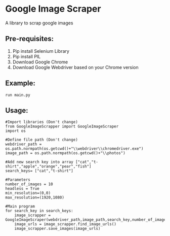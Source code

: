 # Google Image Scraper
A library to scrap google images

## Pre-requisites:
1. Pip install Selenium Library
2. Pip install PIL
3. Download Google Chrome 
4. Download Google Webdriver based on your Chrome version

## Example:
```
run main.py
```

## Usage:
```
#Import libraries (Don't change)
from GoogleImageScrapper import GoogleImageScraper
import os

#Define file path (Don't change)
webdriver_path = os.path.normpath(os.getcwd()+"\\webdriver\\chromedriver.exe")
image_path = os.path.normpath(os.getcwd()+"\\photos")

#Add new search key into array ["cat","t-shirt","apple","orange","pear","fish"]
search_keys= ["cat","t-shirt"]

#Parameters
number_of_images = 10
headless = True
min_resolution=(0,0)
max_resolution=(1920,1080)

#Main program
for search_key in search_keys:
    image_scrapper = GoogleImageScraper(webdriver_path,image_path,search_key,number_of_images,headless,min_resolution,max_resolution)
    image_urls = image_scrapper.find_image_urls()
    image_scrapper.save_images(image_urls)

```
